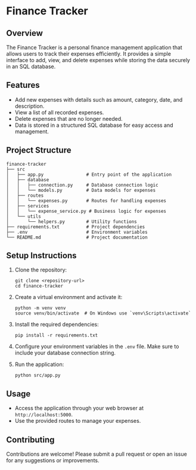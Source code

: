 # Finance Tracker

## Overview
The Finance Tracker is a personal finance management application that allows users to track their expenses efficiently. It provides a simple interface to add, view, and delete expenses while storing the data securely in an SQL database.

## Features
- Add new expenses with details such as amount, category, date, and description.
- View a list of all recorded expenses.
- Delete expenses that are no longer needed.
- Data is stored in a structured SQL database for easy access and management.

## Project Structure
```
finance-tracker
├── src
│   ├── app.py                # Entry point of the application
│   ├── database
│   │   ├── connection.py     # Database connection logic
│   │   └── models.py         # Data models for expenses
│   ├── routes
│   │   └── expenses.py       # Routes for handling expenses
│   ├── services
│   │   └── expense_service.py # Business logic for expenses
│   └── utils
│       └── helpers.py        # Utility functions
├── requirements.txt          # Project dependencies
├── .env                      # Environment variables
└── README.md                 # Project documentation
```

## Setup Instructions
1. Clone the repository:
   ```
   git clone <repository-url>
   cd finance-tracker
   ```

2. Create a virtual environment and activate it:
   ```
   python -m venv venv
   source venv/bin/activate  # On Windows use `venv\Scripts\activate`
   ```

3. Install the required dependencies:
   ```
   pip install -r requirements.txt
   ```

4. Configure your environment variables in the `.env` file. Make sure to include your database connection string.

5. Run the application:
   ```
   python src/app.py
   ```

## Usage
- Access the application through your web browser at `http://localhost:5000`.
- Use the provided routes to manage your expenses.

## Contributing
Contributions are welcome! Please submit a pull request or open an issue for any suggestions or improvements.